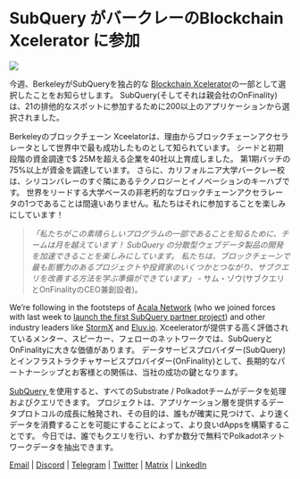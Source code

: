 # SubQuery がバークレーのBlockchain Xcelerator に参加

![](https://miro.medium.com/max/1400/0*gYUy-1COtbpLV1X1)

今週、BerkeleyがSubQueryを独占的な [Blockchain Xcelerator](https://www.xcelerator.berkeley.edu/)の一部として選択したことをお知らせします。 SubQuery(そしてそれは親会社のOnFinality)は、21の排他的なスポットに参加するために200以上のアプリケーションから選択されました。

Berkeleyのブロックチェーン Xceelatorは、理由からブロックチェーンアクセラレータとして世界中で最も成功したものとして知られています。 シードと初期段階の資金調達で$ 25Mを超える企業を40社以上育成しました。 第1期バッチの75%以上が資金を調達しています。 さらに、カリフォルニア大学バークレー校は、シリコンバレーのすぐ隣にあるテクノロジーとイノベーションのキーハブです。 世界をリードする大学ベースの非老朽的なブロックチェーンアクセラレータの1つであることは間違いありません。私たちはそれに参加することを楽しみにしています！

> _「私たちがこの素晴らしいプログラムの一部であることを知るために、チームは月を越えています！ SubQuery の分散型ウェブデータ製品の開発を加速できることを楽しみにしています。 私たちは、ブロックチェーンで最も影響力のあるプロジェクトや投資家のいくつかとつながり、サブクエリを改善する方法を学ぶ準備ができています」_ - サム・ゾウ(サブクエリとOnFinalityのCEO兼創設者)。

We’re following in the footsteps of [Acala Network](https://acala.network) (who we joined forces with last week to [launch the first SubQuery partner project](../customer_announcements/20210316-SubQuery-Integrates-Acala-to-Aggregate-and-Serve-DeFi-Data-to-Polkadot-and-Kusama-Builders.md)) and other industry leaders like [StormX](https://stormx.io) and [Eluv.io](https://eluv.io). Xceeleratorが提供する高く評価されているメンター、スピーカー、フェローのネットワークでは、SubQueryとOnFinalityに大きな価値があります。 データサービスプロバイダー(SubQuery)とインフラストラクチャサービスプロバイダー(OnFinality)として、長期的なパートナーシップとお客様との関係は、当社の成功の鍵となります。

[ SubQuery ](https://www.subquery.network/)を使用すると、すべてのSubstrate / Polkadotチームがデータを処理およびクエリできます。 プロジェクトは、アプリケーション層を提供するデータプロトコルの成長に触発され、その目的は、誰もが確実に見つけて、より速くデータを消費することを可能にすることによって、より良いdAppsを構築することです。 今日では、誰でもクエリを行い、わずか数分で無料でPolkadotネットワークデータを抽出できます。

[Email](mailto:hello@subquery.network) | [Discord](https://discord.com/invite/78zg8aBSMG) | [Telegram](https://t.me/subquerynetwork) | [Twitter](https://twitter.com/subquerynetwork) | [Matrix](https://matrix.to/#/#subquery:matrix.org) | [LinkedIn](https://www.linkedin.com/company/subquery)
